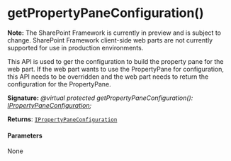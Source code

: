 # getPropertyPaneConfiguration()
**Note:** The SharePoint Framework is currently in preview and is subject to change. SharePoint Framework client-side web parts are not currently supported for use in production environments.



This API is used to ger the configuration to build the property pane for the web part. If the web part wants to use the PropertyPane for configuration, this API needs to be overridden and the web part needs to return the configuration for the PropertyPane.

**Signature:** _@virtual protected getPropertyPaneConfiguration(): [IPropertyPaneConfiguration](../../sp-webpart-base/interface/ipropertypaneconfiguration.md);_

**Returns**: [`IPropertyPaneConfiguration`](../../sp-webpart-base/interface/ipropertypaneconfiguration.md)





#### Parameters
None


